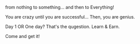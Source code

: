 from nothing to something... and then to Everything!


You are crazy until you are successful... Then, you are genius.

Day 1 OR One day? That's the qugestion.
Learn & Earn.

Come and get it!